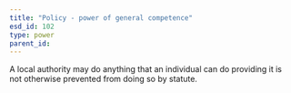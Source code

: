 ```yaml
---
title: "Policy - power of general competence"
esd_id: 102
type: power
parent_id:  
---
```


A local authority may do anything that an individual can do providing it is not otherwise prevented from doing so by statute.

